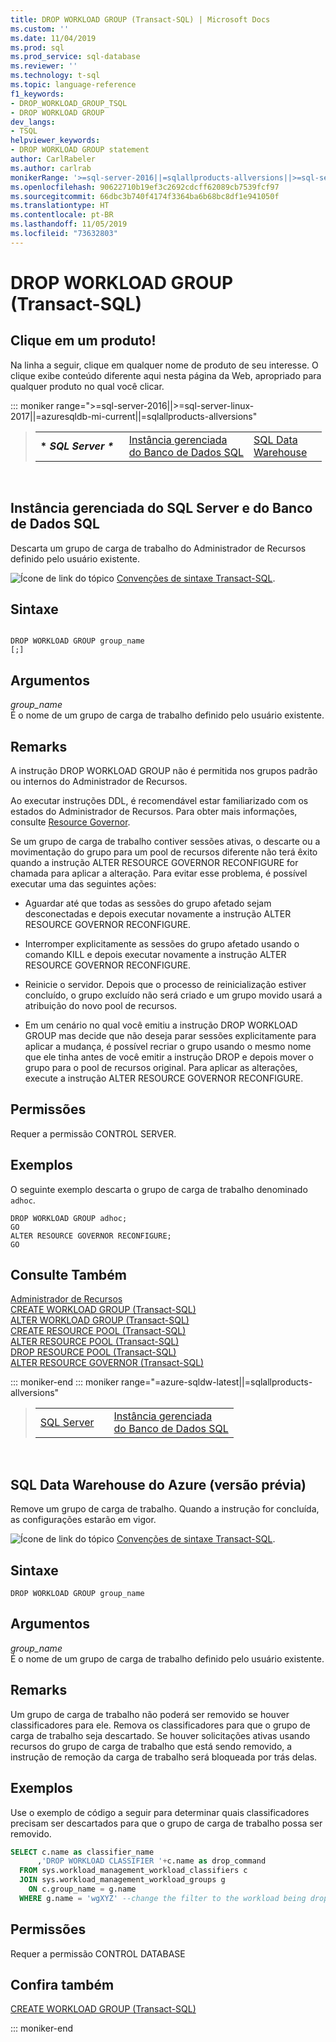 ```yaml
---
title: DROP WORKLOAD GROUP (Transact-SQL) | Microsoft Docs
ms.custom: ''
ms.date: 11/04/2019
ms.prod: sql
ms.prod_service: sql-database
ms.reviewer: ''
ms.technology: t-sql
ms.topic: language-reference
f1_keywords:
- DROP_WORKLOAD_GROUP_TSQL
- DROP WORKLOAD GROUP
dev_langs:
- TSQL
helpviewer_keywords:
- DROP WORKLOAD GROUP statement
author: CarlRabeler
ms.author: carlrab
monikerRange: '>=sql-server-2016||=sqlallproducts-allversions||>=sql-server-linux-2017||=azure-sqldw-latest||=azuresqldb-mi-current'
ms.openlocfilehash: 90622710b19ef3c2692cdcff62089cb7539fcf97
ms.sourcegitcommit: 66dbc3b740f4174f3364ba6b68bc8df1e941050f
ms.translationtype: HT
ms.contentlocale: pt-BR
ms.lasthandoff: 11/05/2019
ms.locfileid: "73632803"
---
```

# <a name="drop-workload-group-transact-sql"></a>DROP WORKLOAD GROUP (Transact-SQL)

## <a name="click-a-product"></a>Clique em um produto!

Na linha a seguir, clique em qualquer nome de produto de seu interesse. O clique exibe conteúdo diferente aqui nesta página da Web, apropriado para qualquer produto no qual você clicar.

::: moniker range=">=sql-server-2016||>=sql-server-linux-2017||=azuresqldb-mi-current||=sqlallproducts-allversions"

> |||||
> |---|---|---|---|
> |**\* _SQL Server \*_** &nbsp;|[Instância gerenciada<br />do Banco de Dados SQL](drop-workload-group-transact-sql.md?view=azuresqldb-mi-current)|[SQL Data<br />Warehouse](drop-workload-group-transact-sql.md?view=azure-sqldw-latest)|

&nbsp;

## <a name="sql-server-and-sql-database-managed-instance"></a>Instância gerenciada do SQL Server e do Banco de Dados SQL


  Descarta um grupo de carga de trabalho do Administrador de Recursos definido pelo usuário existente.  
  
 ![Ícone de link do tópico](../../database-engine/configure-windows/media/topic-link.gif "Ícone de link do tópico") [Convenções de sintaxe Transact-SQL](../../t-sql/language-elements/transact-sql-syntax-conventions-transact-sql.md).  
  
## <a name="syntax"></a>Sintaxe  
  
```  
  
DROP WORKLOAD GROUP group_name  
[;]  
```  
  
## <a name="arguments"></a>Argumentos  
 *group_name*  
 É o nome de um grupo de carga de trabalho definido pelo usuário existente.  
  
## <a name="remarks"></a>Remarks  
 A instrução DROP WORKLOAD GROUP não é permitida nos grupos padrão ou internos do Administrador de Recursos.  
  
 Ao executar instruções DDL, é recomendável estar familiarizado com os estados do Administrador de Recursos. Para obter mais informações, consulte [Resource Governor](../../relational-databases/resource-governor/resource-governor.md).  
  
 Se um grupo de carga de trabalho contiver sessões ativas, o descarte ou a movimentação do grupo para um pool de recursos diferente não terá êxito quando a instrução ALTER RESOURCE GOVERNOR RECONFIGURE for chamada para aplicar a alteração. Para evitar esse problema, é possível executar uma das seguintes ações:  
  
-   Aguardar até que todas as sessões do grupo afetado sejam desconectadas e depois executar novamente a instrução ALTER RESOURCE GOVERNOR RECONFIGURE.  
  
-   Interromper explicitamente as sessões do grupo afetado usando o comando KILL e depois executar novamente a instrução ALTER RESOURCE GOVERNOR RECONFIGURE.  
  
-   Reinicie o servidor. Depois que o processo de reinicialização estiver concluído, o grupo excluído não será criado e um grupo movido usará a atribuição do novo pool de recursos.  
  
-   Em um cenário no qual você emitiu a instrução DROP WORKLOAD GROUP mas decide que não deseja parar sessões explicitamente para aplicar a mudança, é possível recriar o grupo usando o mesmo nome que ele tinha antes de você emitir a instrução DROP e depois mover o grupo para o pool de recursos original. Para aplicar as alterações, execute a instrução ALTER RESOURCE GOVERNOR RECONFIGURE.  
  
## <a name="permissions"></a>Permissões

 Requer a permissão CONTROL SERVER.  
  
## <a name="examples"></a>Exemplos

 O seguinte exemplo descarta o grupo de carga de trabalho denominado `adhoc`.  
  
```  
DROP WORKLOAD GROUP adhoc;  
GO  
ALTER RESOURCE GOVERNOR RECONFIGURE;  
GO  
```  
  
## <a name="see-also"></a>Consulte Também  
 [Administrador de Recursos](../../relational-databases/resource-governor/resource-governor.md)   
 [CREATE WORKLOAD GROUP &#40;Transact-SQL&#41;](../../t-sql/statements/create-workload-group-transact-sql.md)   
 [ALTER WORKLOAD GROUP &#40;Transact-SQL&#41;](../../t-sql/statements/alter-workload-group-transact-sql.md)   
 [CREATE RESOURCE POOL &#40;Transact-SQL&#41;](../../t-sql/statements/create-resource-pool-transact-sql.md)   
 [ALTER RESOURCE POOL &#40;Transact-SQL&#41;](../../t-sql/statements/alter-resource-pool-transact-sql.md)   
 [DROP RESOURCE POOL &#40;Transact-SQL&#41;](../../t-sql/statements/drop-resource-pool-transact-sql.md)   
 [ALTER RESOURCE GOVERNOR &#40;Transact-SQL&#41;](../../t-sql/statements/alter-resource-governor-transact-sql.md)  
  
::: moniker-end
::: moniker range="=azure-sqldw-latest||=sqlallproducts-allversions"

> ||||
> |---|---|---|
> |[SQL Server](drop-workload-group-transact-sql.md?view=sql-server-2017)||[Instância gerenciada<br />do Banco de Dados SQL](drop-workload-group-transact-sql.md?view=azuresqldb-mi-current)||**_\* SQL Data<br />Warehouse \*_** &nbsp;||||

&nbsp;

## <a name="sql-data-warehouse-preview"></a>SQL Data Warehouse do Azure (versão prévia)

Remove um grupo de carga de trabalho.  Quando a instrução for concluída, as configurações estarão em vigor.

 ![Ícone de link do tópico](../../database-engine/configure-windows/media/topic-link.gif "Ícone de link do tópico") [Convenções de sintaxe Transact-SQL](../../t-sql/language-elements/transact-sql-syntax-conventions-transact-sql.md).

## <a name="syntax"></a>Sintaxe

```
DROP WORKLOAD GROUP group_name  
```

## <a name="arguments"></a>Argumentos

 *group_name*  
 É o nome de um grupo de carga de trabalho definido pelo usuário existente.

## <a name="remarks"></a>Remarks

Um grupo de carga de trabalho não poderá ser removido se houver classificadores para ele.  Remova os classificadores para que o grupo de carga de trabalho seja descartado.  Se houver solicitações ativas usando recursos do grupo de carga de trabalho que está sendo removido, a instrução de remoção da carga de trabalho será bloqueada por trás delas.

## <a name="examples"></a>Exemplos

Use o exemplo de código a seguir para determinar quais classificadores precisam ser descartados para que o grupo de carga de trabalho possa ser removido.

```sql
SELECT c.name as classifier_name
      ,'DROP WORKLOAD CLASSIFIER '+c.name as drop_command
  FROM sys.workload_management_workload_classifiers c
  JOIN sys.workload_management_workload_groups g
    ON c.group_name = g.name
  WHERE g.name = 'wgXYZ' --change the filter to the workload being dropped
```

## <a name="permissions"></a>Permissões

Requer a permissão CONTROL DATABASE

## <a name="see-also"></a>Confira também
 [CREATE WORKLOAD GROUP &#40;Transact-SQL&#41;](../../t-sql/statements/create-workload-group-transact-sql.md)   
 
::: moniker-end
